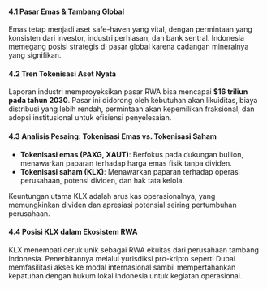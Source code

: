 #### 4.1 Pasar Emas & Tambang Global
Emas tetap menjadi aset safe-haven yang vital, dengan permintaan yang konsisten dari investor, industri perhiasan, dan bank sentral. Indonesia memegang posisi strategis di pasar global karena cadangan mineralnya yang signifikan.

#### 4.2 Tren Tokenisasi Aset Nyata
Laporan industri memproyeksikan pasar RWA bisa mencapai **$16 triliun pada tahun 2030**. Pasar ini didorong oleh kebutuhan akan likuiditas, biaya distribusi yang lebih rendah, permintaan akan kepemilikan fraksional, dan adopsi institusional untuk efisiensi penyelesaian.

#### 4.3 Analisis Pesaing: Tokenisasi Emas vs. Tokenisasi Saham
* **Tokenisasi emas (PAXG, XAUT)**: Berfokus pada dukungan bullion, menawarkan paparan terhadap harga emas fisik tanpa dividen.
* **Tokenisasi saham (KLX)**: Menawarkan paparan terhadap operasi perusahaan, potensi dividen, dan hak tata kelola.

Keuntungan utama KLX adalah arus kas operasionalnya, yang memungkinkan dividen dan apresiasi potensial seiring pertumbuhan perusahaan.

#### 4.4 Posisi KLX dalam Ekosistem RWA
KLX menempati ceruk unik sebagai RWA ekuitas dari perusahaan tambang Indonesia. Penerbitannya melalui yurisdiksi pro-kripto seperti Dubai memfasilitasi akses ke modal internasional sambil mempertahankan kepatuhan dengan hukum lokal Indonesia untuk kegiatan operasional.